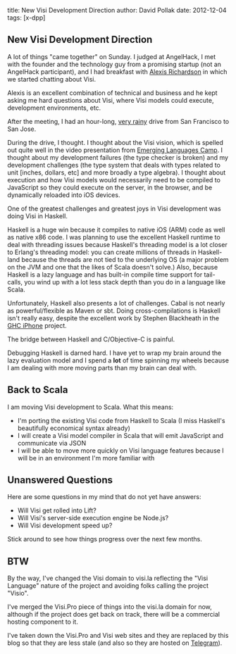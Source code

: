 title:	New Visi Development Direction
author:	David Pollak
date:	2012-12-04
tags:	[x-dpp]

## New Visi Development Direction ##

A lot of things "came together" on Sunday. I judged at AngelHack, I met with the founder
and the technology guy from a promising startup (not an AngelHack participant), and
I had breakfast with [Alexis Richardson](https://twitter.com/monadic) in which we started
chatting about Visi.

Alexis is an excellent combination of technical and business and he kept asking me hard
questions about Visi, where Visi models could execute, development environments, etc.

After the meeting, I had an hour-long, [very rainy](http://abclocal.go.com/kgo/story?section=weather&id=8905194)
drive from San Francisco to San Jose.

During the drive, I thought. I thought about the Visi vision, which is spelled out quite well in the
video presentation from [Emerging Languages Camp](http://blog.visi.la/posts/emerging_langs_preso).
I thought about my development failures (the type checker is broken) and my development challenges
(the type system that deals with types related to unit [inches, dollars, etc] and more broadly
a type algebra). I thought about execution and how Visi models would necessarily need to be compiled
to JavaScript so they could execute on the server, in the browser, and be dynamically reloaded into
iOS devices.

One of the greatest challenges and greatest joys in Visi development was doing Visi in Haskell.

Haskell is a huge win because it compiles to native iOS (ARM) code as well as native x86 code.
I was planning to use the excellent Haskell runtime to deal with threading issues because Haskell's
threading model is a lot closer to Erlang's threading model: you can create millions of threads in Haskell-land
because the threads are not tied to the underlying OS (a major problem on the JVM and one that
the likes of Scala doesn't solve.) Also, because Haskell is a lazy language and has built-in compile
time support for tail-calls, you wind up with a lot less stack depth than you do in a language like Scala.

Unfortunately, Haskell also presents a lot of challenges. Cabal is not nearly as powerful/flexible as
Maven or sbt. Doing cross-compilations is Haskell isn't really easy, despite the excellent
work by Stephen Blackheath in the [GHC iPhone](http://projects.haskell.org/ghc-iphone/) project.

The bridge between Haskell and C/Objective-C is painful.

Debugging Haskell is darned hard. I have yet to wrap my brain around the lazy evaluation model and
I spend a **lot** of time spinning my wheels because I am dealing with more moving parts than
my brain can deal with.

## Back to Scala ##

I am moving Visi development to Scala.  What this means:

* I'm porting the existing Visi code from Haskell to Scala (I miss Haskell's beautifully economical syntax already)
* I will create a Visi model compiler in Scala that will emit JavaScript and communicate via JSON
* I will be able to move more quickly on Visi language features because I will be in an environment I'm
  more familiar with

## Unanswered Questions ##

Here are some questions in my mind that do not yet have answers:

* Will Visi get rolled into Lift?
* Will Visi's server-side execution engine be Node.js?
* Will Visi development speed up?

Stick around to see how things progress over the next few months.

## BTW ##

By the way, I've changed the Visi domain to visi.la reflecting the "Visi Language" nature
of the project and avoiding folks calling the project "Visio".

I've merged the Visi.Pro piece of things into the visi.la domain for now, although if the project
does get back on track, there will be a commercial hosting component to it.

I've taken down the Visi.Pro and Visi web sites and they are replaced by this blog so
that they are less stale (and also so they are hosted on [Telegram](https:/telegr.am)).

